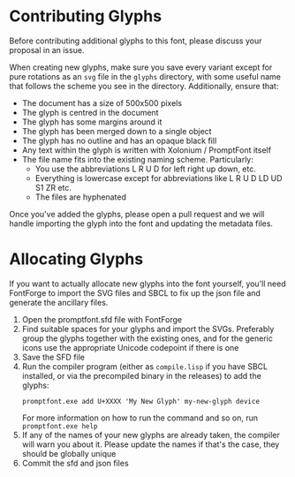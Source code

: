 # Contributing Glyphs
Before contributing additional glyphs to this font, please discuss your proposal in an issue.

When creating new glyphs, make sure you save every variant except for pure rotations as an `svg` file in the `glyphs` directory, with some useful name that follows the scheme you see in the directory. Additionally, ensure that:

- The document has a size of 500x500 pixels
- The glyph is centred in the document
- The glyph has some margins around it
- The glyph has been merged down to a single object
- The glyph has no outline and has an opaque black fill
- Any text within the glyph is written with Xolonium / PromptFont itself
- The file name fits into the existing naming scheme. Particularly:
  - You use the abbreviations L R U D for left right up down, etc.
  - Everything is lowercase except for abbreviations like L R U D LD UD S1 ZR etc.
  - The files are hyphenated

Once you've added the glyphs, please open a pull request and we will handle importing the glyph into the font and updating the metadata files.

# Allocating Glyphs
If you want to actually allocate new glyphs into the font yourself, you'll need FontForge to import the SVG files and SBCL to fix up the json file and generate the ancillary files.

1. Open the promptfont.sfd file with FontForge
2. Find suitable spaces for your glyphs and import the SVGs. Preferably group the glyphs together with the existing ones, and for the generic icons use the appropriate Unicode codepoint if there is one
3. Save the SFD file
4. Run the compiler program (either as `compile.lisp` if you have SBCL installed, or via the precompiled binary in the releases) to add the glyphs:
   ```
   promptfont.exe add U+XXXX 'My New Glyph' my-new-glyph device
   ```
   For more information on how to run the command and so on, run `promptfont.exe help`
6. If any of the names of your new glyphs are already taken, the compiler will warn you about it. Please update the names if that's the case, they should be globally unique
7. Commit the sfd and json files
